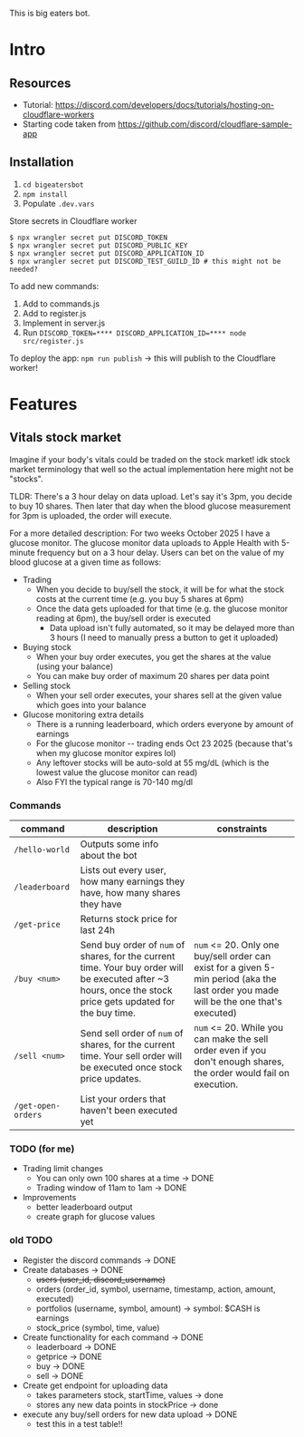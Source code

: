 This is big eaters bot.

# Intro
## Resources
- Tutorial: https://discord.com/developers/docs/tutorials/hosting-on-cloudflare-workers
- Starting code taken from https://github.com/discord/cloudflare-sample-app

## Installation
1. `cd bigeatersbot`
2. `npm install`
3. Populate `.dev.vars`

Store secrets in Cloudflare worker
```
$ npx wrangler secret put DISCORD_TOKEN
$ npx wrangler secret put DISCORD_PUBLIC_KEY
$ npx wrangler secret put DISCORD_APPLICATION_ID
$ npx wrangler secret put DISCORD_TEST_GUILD_ID # this might not be needed?
```

To add new commands:
1. Add to commands.js
2. Add to register.js
3. Implement in server.js
4. Run `DISCORD_TOKEN=**** DISCORD_APPLICATION_ID=**** node src/register.js`

To deploy the app:
`npm run publish` -> this will publish to the Cloudflare worker!

# Features
## Vitals stock market
Imagine if your body's vitals could be traded on the stock market! idk stock market terminology that well so the actual implementation here might not be "stocks".

TLDR: There's a 3 hour delay on data upload. Let's say it's 3pm, you decide to buy 10 shares. Then later that day when the blood glucose measurement for 3pm is uploaded, the order will execute.

For a more detailed description: For two weeks October 2025 I have a glucose monitor. The glucose monitor data uploads to Apple Health with 5-minute frequency but on a 3 hour delay. Users can bet on the value of my blood glucose at a given time as follows:
- Trading
    - When you decide to buy/sell the stock, it will be for what the stock costs at the current time (e.g. you buy 5 shares at 6pm)
    - Once the data gets uploaded for that time (e.g. the glucose monitor reading at 6pm), the buy/sell order is executed
        - Data upload isn't fully automated, so it may be delayed more than 3 hours (I need to manually press a button to get it uploaded)
- Buying stock
    - When your buy order executes, you get the shares at the value (using your balance)
    - You can make buy order of maximum 20 shares per data point
- Selling stock
    - When your sell order executes, your shares sell at the given value which goes into your balance
- Glucose monitoring extra details
    - There is a running leaderboard, which orders everyone by amount of earnings
    - For the glucose monitor -- trading ends Oct 23 2025 (because that's when my glucose monitor expires lol)
    - Any leftover stocks will be auto-sold at 55 mg/dL (which is the lowest value the glucose monitor can read)
    - Also FYI the typical range is 70-140 mg/dl

### Commands
|command|description|constraints|
|-|-|-|
|`/hello-world`|Outputs some info about the bot||
|`/leaderboard`|Lists out every user, how many earnings they have, how many shares they have||
|`/get-price`|Returns stock price for last 24h||
|`/buy <num>`|Send buy order of `num` of shares, for the current time. Your buy order will be executed after ~3 hours, once the stock price gets updated for the buy time.|`num` <= 20. Only one buy/sell order can exist for a given 5-min period (aka the last order you made will be the one that's executed)|
|`/sell <num>`|Send sell order of `num` of shares, for the current time. Your sell order will be executed once stock price updates.|`num` <= 20. While you can make the sell order even if you don't enough shares, the order would fail on execution.|
|`/get-open-orders`|List your orders that haven't been executed yet||

### TODO (for me)
- Trading limit changes
  - You can only own 100 shares at a time -> DONE
  - Trading window of 11am to 1am -> DONE
- Improvements
  - better leaderboard output
  - create graph for glucose values

### old TODO
- Register the discord commands -> DONE
- Create databases -> DONE
  - ~~users (user_id, discord_username)~~
  - orders (order_id, symbol, username, timestamp, action, amount, executed)
  - portfolios (username, symbol, amount) -> symbol: $CASH is earnings
  - stock_price (symbol, time, value)
- Create functionality for each command -> DONE
  - leaderboard -> DONE
  - getprice -> DONE
  - buy -> DONE
  - sell -> DONE
- Create get endpoint for uploading data
  - takes parameters stock, startTime, values -> done
  - stores any new data points in stockPrice -> done
- execute any buy/sell orders for new data upload -> DONE
  - test this in a test table!!